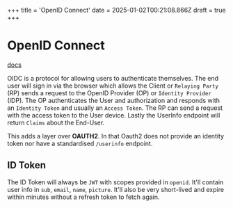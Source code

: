 +++
title = 'OpenID Connect'
date = 2025-01-02T00:21:08.866Z
draft = true
+++

# OpenID Connect
[docs](https://openid.net/developers/how-connect-works/)

OIDC is a protocol for allowing users to authenticate themselves. The end user will sign in via the browser which allows the Client or `Relaying Party` (RP) sends a request to the OpenID Provider (OP) or `Identity Provider` (IDP). The OP authenticates the User and authorization and responds with an `Identity Token` and usually an `Access Token`.  The RP can send a request with the access token to the User device. Lastly the UserInfo endpoint will return `Claims` about the End-User.

This adds a layer over **OAUTH2**. In that Oauth2 does not provide an identity token nor have a standardised `/userinfo` endpoint.

## ID Token
The ID Token will always be `JWT` with scopes provided in `openid`. It'll contain user info in `sub`, `email`, `name`, `picture`. It'll also be very short-lived and expire within minutes without a refresh token to fetch again.
